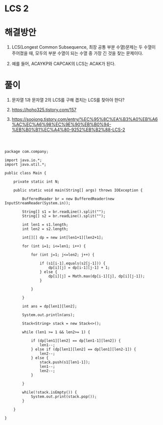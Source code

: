 # LCS 2

# 해결방안

1. LCS(Longest Common Subsequence, 최장 공통 부분 수열)문제는 두 수열이 주어졌을 때, 모두의 부분 수열이 되는 수열 중 가장 긴 것을 찾는 문제이다.

2. 예를 들어, ACAYKP와 CAPCAK의 LCS는 ACAK가 된다.

# 풀이

1. 문자열 1과 문자열 2의 LCS를 구해 겹치는 LCS를 찾아야 한다?

2. https://hoho325.tistory.com/157

3. https://soojong.tistory.com/entry/%EC%95%8C%EA%B3%A0%EB%A6%AC%EC%A6%98%EC%9E%90%EB%B0%94-%EB%B0%B1%EC%A4%80-9252%EB%B2%88-LCS-2



```



package com.company;

import java.io.*;
import java.util.*;

public class Main {

    private static int N;

    public static void main(String[] args) throws IOException {

        BufferedReader br = new BufferedReader(new InputStreamReader(System.in));

        String[] s1 = br.readLine().split("");
        String[] s2 = br.readLine().split("");

        int len1 = s1.length;
        int len2 = s2.length;

        int[][] dp = new int[len1+1][len2+1];

        for (int i=1; i<=len1; i++) {

            for (int j=1; j<=len2; j++) {

                if (s1[i-1].equals(s2[j-1])) {
                    dp[i][j] = dp[i-1][j-1] + 1;
                } else {
                    dp[i][j] = Math.max(dp[i-1][j], dp[i][j-1]);
                }

            }

        }

        int ans = dp[len1][len2];

        System.out.println(ans);

        Stack<String> stack = new Stack<>();

        while (len1 >= 1 && len2>= 1) {

            if (dp[len1][len2] == dp[len1-1][len2]) {
                len1--;
            } else if (dp[len1][len2] == dp[len1][len2-1]) {
                len2--;
            } else {
                stack.push(s1[len1-1]);
                len1--;
                len2--;
            }

        }

        while(!stack.isEmpty()) {
            System.out.print(stack.pop());
        }

    }

}

```